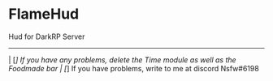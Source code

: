 # FlameHud
Hud for DarkRP Server


----------------------

| [*] If you have any problems, delete the Time module as well as the Foodmade bar
| [*] If you have problems, write to me at discord Nsfw#6198

